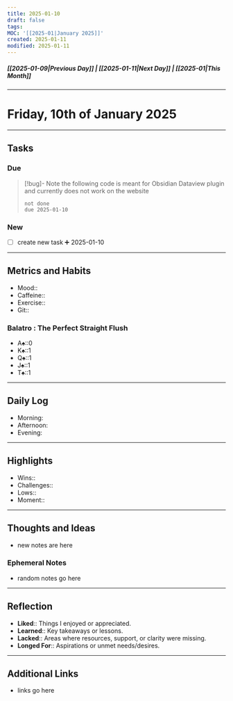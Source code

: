 ```yaml
---
title: 2025-01-10
draft: false
tags: 
MOC: '[[2025-01|January 2025]]'
created: 2025-01-11
modified: 2025-01-11
---
```

##### [[2025-01-09|Previous Day]] | [[2025-01-11|Next Day]] | [[2025-01|This Month]]

---
# Friday, 10th of January 2025

---
## Tasks

### Due

> [!bug]- Note
> the following code is meant for Obsidian Dataview plugin and currently does not work on the website
>```tasks
> not done
> due 2025-01-10
> ```

### New

- [ ]  create new task ➕ 2025-01-10

---
## Metrics and Habits

- Mood::
- Caffeine::
- Exercise::
- Git::

### Balatro : The Perfect Straight Flush
 - A♠️::0
 - K♠️::1
 - Q♠️::1
 - J♠️::1
 - T♠️::1

---
## Daily Log

- Morning:
- Afternoon:
- Evening:

---
## Highlights

- Wins::
- Challenges::
- Lows::
- Moment::

---
## Thoughts and Ideas

- new notes are here

### Ephemeral Notes

- random notes go here

---
## Reflection

- **Liked**:: Things I enjoyed or appreciated.
- **Learned**:: Key takeaways or lessons.
- **Lacked**:: Areas where resources, support, or clarity were missing.
- **Longed For**:: Aspirations or unmet needs/desires.

---
## Additional Links

-  links go here